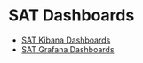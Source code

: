 # SAT Dashboards

- [SAT Kibana Dashboards](SAT_Kibana_Dashboards.md)
- [SAT Grafana Dashboards](SAT_Grafana_Dashboards.md)
